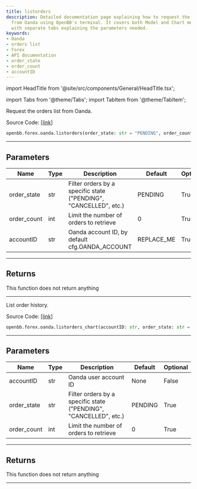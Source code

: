 ```yaml
---
title: listorders
description: Detailed documentation page explaining how to request the orders list
  from Oanda using OpenBB's terminal. It covers both Model and Chart methods, each
  with separate tabs explaining the parameters needed.
keywords:
- Oanda
- orders list
- Forex
- API documentation
- order_state
- order_count
- accountID
---
```


import HeadTitle from '@site/src/components/General/HeadTitle.tsx';

<HeadTitle title="forex.oanda.listorders - Reference | OpenBB SDK Docs" />

import Tabs from '@theme/Tabs';
import TabItem from '@theme/TabItem';

<Tabs>
<TabItem value="model" label="Model" default>

Request the orders list from Oanda.

Source Code: [[link](https://github.com/OpenBB-finance/OpenBB/tree/main/openbb_terminal/forex/oanda/oanda_model.py#L225)]

```python
openbb.forex.oanda.listorders(order_state: str = "PENDING", order_count: int = 0, accountID: str = "REPLACE_ME")
```

---

## Parameters

| Name | Type | Description | Default | Optional |
| ---- | ---- | ----------- | ------- | -------- |
| order_state | str | Filter orders by a specific state ("PENDING", "CANCELLED", etc.) | PENDING | True |
| order_count | int | Limit the number of orders to retrieve | 0 | True |
| accountID | str | Oanda account ID, by default cfg.OANDA_ACCOUNT | REPLACE_ME | True |


---

## Returns

This function does not return anything

---

</TabItem>
<TabItem value="view" label="Chart">

List order history.

Source Code: [[link](https://github.com/OpenBB-finance/OpenBB/tree/main/openbb_terminal/forex/oanda/oanda_view.py#L153)]

```python
openbb.forex.oanda.listorders_chart(accountID: str, order_state: str = "PENDING", order_count: int = 0)
```

---

## Parameters

| Name | Type | Description | Default | Optional |
| ---- | ---- | ----------- | ------- | -------- |
| accountID | str | Oanda user account ID | None | False |
| order_state | str | Filter orders by a specific state ("PENDING", "CANCELLED", etc.) | PENDING | True |
| order_count | int | Limit the number of orders to retrieve | 0 | True |


---

## Returns

This function does not return anything

---

</TabItem>
</Tabs>
